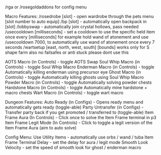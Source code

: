 /rga or /rosegoldaddons for config menu

Macro Features:
/rosedrobe [slot] - open wardrobe through the pets menu [slot number to auto equip]
/bp [slot] - automatically open backpack in [slot]
/lobbyswap - automatically join crystal hollows, pass needed
/usecooldown [milliseconds] - set a cooldown to use the specific held item once every [milliseconds]
for example hold wand of atonement and use /usecooldown 7000, to automatically use wand of atonement once every 7 seconds
/wartsetup [east, north, west, south] [bounds] works only for S shape farm also no failsafes or anti stuck please dont use this 

AOTS Macro (in Controls) - toggle AOTS Swap
Soul Whip Macro (in Controls) - toggle Soul Whip Macro
Enderman Macro (in Controls) - toggle Automatically killing enderman using precursor eye
Ghost Macro (in Controls) - toggle Automatically killing ghosts using Soul Whip Macro
Powder Macro (in Controls) - toggle Automatically solving powder chests
Hardstone Macro (in Controls) - toggle Automatically mine hardstone + macro chests
Wart Macro (in Controls) - toggle wart macro

Dungeon Features:
Auto Ready (in Configs) - Opens ready menu and automatically gets ready (toggle-able)
Party Untransfer (in Configs) - Transfer party back if you get promoted / transferred to (toggle-able)
Item Frame Aura (In Controls) - Click once to solve the Item Frame terminal in p3
Item Frame Legit Mode (In Controls)  - Click to toggle a legit version of the Item Frame Aura (aim to auto solve) 

Config Menu:
Use Utility Items - automatically use orbs / wand / tuba
Item Frame Terminal Delay - set the delay for aura / legit mode
Smooth Look Velocity - set the speed of smooth look for ghost / enderman macro
